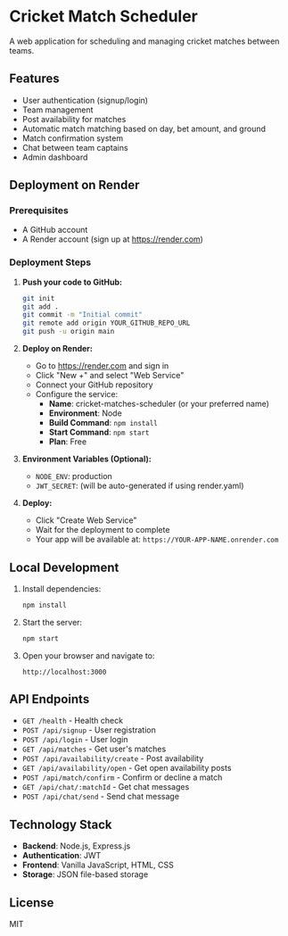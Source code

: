 # Cricket Match Scheduler

A web application for scheduling and managing cricket matches between teams.

## Features

- User authentication (signup/login)
- Team management
- Post availability for matches
- Automatic match matching based on day, bet amount, and ground
- Match confirmation system
- Chat between team captains
- Admin dashboard

## Deployment on Render

### Prerequisites
- A GitHub account
- A Render account (sign up at https://render.com)

### Deployment Steps

1. **Push your code to GitHub:**
   ```bash
   git init
   git add .
   git commit -m "Initial commit"
   git remote add origin YOUR_GITHUB_REPO_URL
   git push -u origin main
   ```

2. **Deploy on Render:**
   - Go to https://render.com and sign in
   - Click "New +" and select "Web Service"
   - Connect your GitHub repository
   - Configure the service:
     - **Name**: cricket-matches-scheduler (or your preferred name)
     - **Environment**: Node
     - **Build Command**: `npm install`
     - **Start Command**: `npm start`
     - **Plan**: Free
   
3. **Environment Variables (Optional):**
   - `NODE_ENV`: production
   - `JWT_SECRET`: (will be auto-generated if using render.yaml)

4. **Deploy:**
   - Click "Create Web Service"
   - Wait for the deployment to complete
   - Your app will be available at: `https://YOUR-APP-NAME.onrender.com`

## Local Development

1. Install dependencies:
   ```bash
   npm install
   ```

2. Start the server:
   ```bash
   npm start
   ```

3. Open your browser and navigate to:
   ```
   http://localhost:3000
   ```

## API Endpoints

- `GET /health` - Health check
- `POST /api/signup` - User registration
- `POST /api/login` - User login
- `GET /api/matches` - Get user's matches
- `POST /api/availability/create` - Post availability
- `GET /api/availability/open` - Get open availability posts
- `POST /api/match/confirm` - Confirm or decline a match
- `GET /api/chat/:matchId` - Get chat messages
- `POST /api/chat/send` - Send chat message

## Technology Stack

- **Backend**: Node.js, Express.js
- **Authentication**: JWT
- **Frontend**: Vanilla JavaScript, HTML, CSS
- **Storage**: JSON file-based storage

## License

MIT
